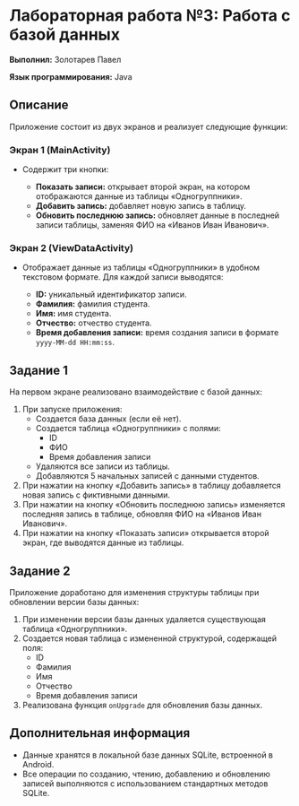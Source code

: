<body>

<h1>Лабораторная работа №3: Работа с базой данных </h1>

<p><strong>Выполнил:</strong> Золотарев Павел</p>
<p><strong>Язык программирования:</strong> Java</p>

<h2>Описание</h2>

<p>Приложение состоит из двух экранов и реализует следующие функции:</p>

<h3>Экран 1 (MainActivity)</h3>
<ul>
    <li>Содержит три кнопки:</li>
    <ul>
        <li><strong>Показать записи:</strong> открывает второй экран, на котором отображаются данные из таблицы «Одногруппники».</li>
        <li><strong>Добавить запись:</strong> добавляет новую запись в таблицу.</li>
        <li><strong>Обновить последнюю запись:</strong> обновляет данные в последней записи таблицы, заменяя ФИО на «Иванов Иван Иванович».</li>
    </ul>
</ul>

<h3>Экран 2 (ViewDataActivity)</h3>
<ul>
    <li>Отображает данные из таблицы «Одногруппники» в удобном текстовом формате. Для каждой записи выводятся:</li>
    <ul>
        <li><strong>ID:</strong> уникальный идентификатор записи.</li>
        <li><strong>Фамилия:</strong> фамилия студента.</li>
        <li><strong>Имя:</strong> имя студента.</li>
        <li><strong>Отчество:</strong> отчество студента.</li>
        <li><strong>Время добавления записи:</strong> время создания записи в формате <code>yyyy-MM-dd HH:mm:ss</code>.</li>
    </ul>
</ul>

<h2>Задание 1</h2>
<p>На первом экране реализовано взаимодействие с базой данных:</p>
<ol>
    <li>При запуске приложения:
        <ul>
            <li>Создается база данных (если её нет).</li>
            <li>Создается таблица «Одногруппники» с полями:
                <ul>
                    <li>ID</li>
                    <li>ФИО</li>
                    <li>Время добавления записи</li>
                </ul>
            </li>
            <li>Удаляются все записи из таблицы.</li>
            <li>Добавляются 5 начальных записей с данными студентов.</li>
        </ul>
    </li>
    <li>При нажатии на кнопку «Добавить запись» в таблицу добавляется новая запись с фиктивными данными.</li>
    <li>При нажатии на кнопку «Обновить последнюю запись» изменяется последняя запись в таблице, обновляя ФИО на «Иванов Иван Иванович».</li>
    <li>При нажатии на кнопку «Показать записи» открывается второй экран, где выводятся данные из таблицы.</li>
</ol>

<h2>Задание 2</h2>
<p>Приложение доработано для изменения структуры таблицы при обновлении версии базы данных:</p>
<ol>
    <li>При изменении версии базы данных удаляется существующая таблица «Одногруппники».</li>
    <li>Создается новая таблица с измененной структурой, содержащей поля:
        <ul>
            <li>ID</li>
            <li>Фамилия</li>
            <li>Имя</li>
            <li>Отчество</li>
            <li>Время добавления записи</li>
        </ul>
    </li>
    <li>Реализована функция <code>onUpgrade</code> для обновления базы данных.</li>
</ol>


<h2>Дополнительная информация</h2>
<ul>
    <li>Данные хранятся в локальной базе данных SQLite, встроенной в Android.</li>
    <li>Все операции по созданию, чтению, добавлению и обновлению записей выполняются с использованием стандартных методов SQLite.</li>
</ul>

</body>

